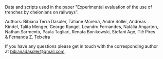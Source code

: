 Data and scripts used in the paper "Experimental evaluation of the use of trenches by chelonians on railways".

Authors: Bibiana Terra Dasoler, Tatiane Moreira, André Soller, Andreas Kindel, Talita Menger, George Rangel, Leandro Fernandes, Natália Angarten, Nathan Sarmento, Paula Tagliari, Renata Bonikowski, Stefani Age, Tiê Pires & Fernanda Z. Teixeira


If you have any questions please get in touch with the corresponding author at bibianadasoler@gmail.com.
